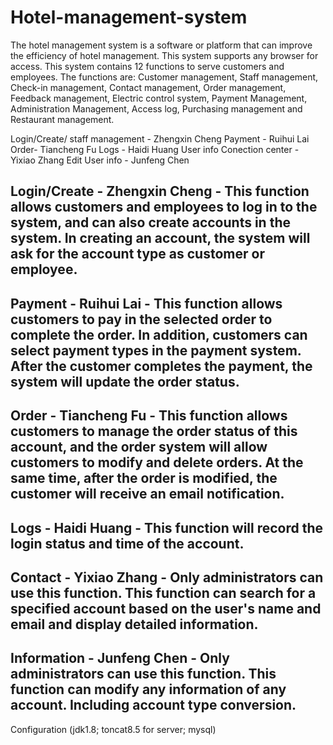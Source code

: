 # Hotel-management-system
The hotel management system is a software or platform that can improve the efficiency of hotel management. This system supports any browser for access.  This system contains 12 functions to serve customers and employees.  The functions are: Customer management, Staff management, Check-in management, Contact management, Order management, Feedback management, Electric control system, Payment Management, Administration Management, Access log, Purchasing management and Restaurant management.

Login/Create/ staff management - Zhengxin Cheng
Payment - Ruihui Lai
Order- Tiancheng Fu
Logs - Haidi Huang
User info Conection center - Yixiao Zhang
Edit User info - Junfeng Chen




Login/Create - Zhengxin Cheng - 
This function allows customers and employees to log in to the system, and can also create accounts in the system.  In creating an account, the system will ask for the account type as customer or employee.
-----------------------------------

Payment - Ruihui Lai - 
This function allows customers to pay in the selected order to complete the order.  In addition, customers can select payment types in the payment system.  After the customer completes the payment, the system will update the order status.
-----------------------------------

Order - Tiancheng Fu - 
This function allows customers to manage the order status of this account, and the order system will allow customers to modify and delete orders.  At the same time, after the order is modified, the customer will receive an email notification.
-----------------------------------

Logs - Haidi Huang - 
This function will record the login status and time of the account.
-----------------------------------

Contact - Yixiao Zhang - 
Only administrators can use this function.  This function can search for a specified account based on the user's name and email and display detailed information.
-----------------------------------

Information - Junfeng Chen - 
Only administrators can use this function.  This function can modify any information of any account.  Including account type conversion.
-----------------------------------


Configuration (jdk1.8; toncat8.5 for server; mysql)
